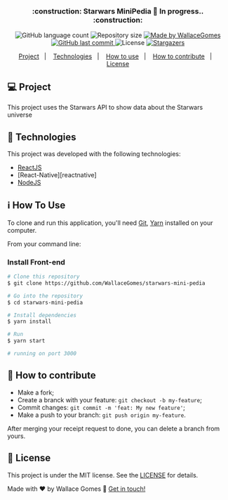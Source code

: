 <!-- Gera uma imagem no centro do readme, dê preferência para usar SVG  -->
<!-- <h1 align="center">
    <img alt="nomeDaImagem" title="#nomeDaImagem" src=".github/nome.svg" width="250px" />
</h1> -->

<h3 align="center">
	:construction: Starwars MiniPedia 🚀 In progress.. :construction:
</h3>
<p align="center">
  <!-- Mostra um botão que tem uma contagem de quantos tipos diferentes de linguagens são utilizadas nesse repositório -->
  <img alt="GitHub language count" src="https://img.shields.io/github/languages/count/WallaceGomes/starwars-mini-pedia?color=%2304D361">
  <!-- Tamanho do repositório -->
  <img alt="Repository size" src="https://img.shields.io/github/repo-size/WallaceGomes/starwars-mini-pedia">
	<!-- Link para o linkedin -->
  <a href="https://www.linkedin.com/in/wallace-cardoso-gomes/">
    <img alt="Made by WallaceGomes" src="https://img.shields.io/badge/made%20by-WallaceGomes-%2304D361">
  </a>
  <!-- Ultimo commit -->
  <a href="https://github.com/WallaceGomes/starwars-mini-pedia/commits/master">
    <img alt="GitHub last commit" src="https://img.shields.io/github/last-commit/WallaceGomes/starwars-mini-pedia">
  </a>
  <!-- Licensa -->
  <img alt="License" src="https://img.shields.io/badge/license-MIT-brightgreen">
  <!-- Quantas estrelas o repositório recebeu -->
   <a href="https://github.com/WallaceGomes/starwars-mini-pedia/stargazers">
    <img alt="Stargazers" src="https://img.shields.io/github/stars/WallaceGomes/starwars-mini-pedia?style=social">
  </a>
</p>

<p align="center">
  <a href="#-project">Project</a>&nbsp;&nbsp;&nbsp;|&nbsp;&nbsp;&nbsp;
  <a href="#rocket-Technologies">Technologies</a>&nbsp;&nbsp;&nbsp;|&nbsp;&nbsp;&nbsp;
  <a href="#-how-to-use">How to use</a>&nbsp;&nbsp;&nbsp;|&nbsp;&nbsp;&nbsp;
  <a href="#-how-to-contribute">How to contribute</a>&nbsp;&nbsp;&nbsp;|&nbsp;&nbsp;&nbsp;
  <a href="#memo-license">License</a>
</p>

## 💻 Project

This project uses the Starwars API to show data about the Starwars universe

<!-- <h1 align="center">
    <img alt="Example" title="Example" src=".github/capa.svg" width="500px" />
</h1> -->

## :rocket: Technologies

This project was developed with the following technologies:

- [ReactJS][reactjs]
- [React-Native][reactnative]
- [NodeJS][nodejs]

## :information_source: How To Use

To clone and run this application, you'll need [Git](https://git-scm.com), [Yarn][yarn] installed on your computer.

From your command line:

### Install Front-end

```bash
# Clone this repository
$ git clone https://github.com/WallaceGomes/starwars-mini-pedia

# Go into the repository
$ cd starwars-mini-pedia

# Install dependencies
$ yarn install

# Run
$ yarn start

# running on port 3000
```

## 🤔 How to contribute

- Make a fork;
- Create a branck with your feature: `git checkout -b my-feature`;
- Commit changes: `git commit -m 'feat: My new feature'`;
- Make a push to your branch: `git push origin my-feature`.

After merging your receipt request to done, you can delete a branch from yours.

## :memo: License

This project is under the MIT license. See the [LICENSE](https://github.com/WallaceGomes/starwars-mini-pedia/blob/master/LICENSE) for details.

Made with ♥ by Wallace Gomes :wave: [Get in touch!](https://www.linkedin.com/in/wallace-cardoso-gomes/)

[nodejs]: https://nodejs.org/
[typescript]: https://www.typescriptlang.org/
[expo]: https://expo.io/
[reactjs]: https://reactjs.org
[rn]: https://facebook.github.io/react-native/
[yarn]: https://yarnpkg.com/
[vs]: https://code.visualstudio.com/
[vceditconfig]: https://marketplace.visualstudio.com/items?itemName=EditorConfig.EditorConfig
[vceslint]: https://marketplace.visualstudio.com/items?itemName=dbaeumer.vscode-eslint
[prettier]: https://marketplace.visualstudio.com/items?itemName=esbenp.prettier-vscode
